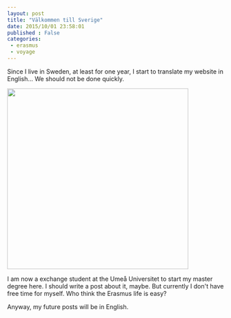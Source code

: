 ```yaml
---
layout: post
title: "Välkommen till Sverige"
date: 2015/10/01 23:58:01
published : False
categories:
 - erasmus
 - voyage
---
```


Since I live in Sweden, at least for one year, I start to translate my website in English... We should not be done quickly.

<a title="Let's do it in a #swedish way !" alt="Let's do it in a #swedish way !" href="https://instagram.com/p/6zosrbw8lR/"><img src="https://scontent-arn2-1.cdninstagram.com/hphotos-xaf1/t51.2885-15/e35/11931177_884831308232047_1984723315_n.jpg" width="420px"></a>

I am now a exchange student at the Umeå Universitet to start my master degree here. I should write a post about it, maybe. But currently I don't have free time for myself. Who think the Erasmus life is easy?

Anyway, my future posts will be in English.
